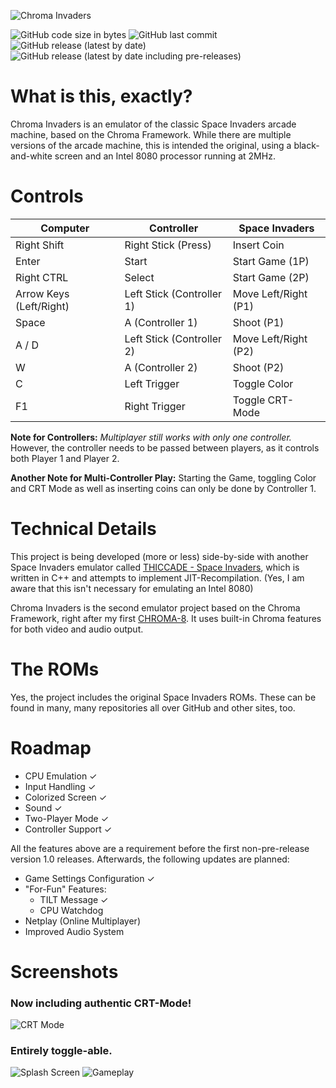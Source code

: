 ﻿![Chroma Invaders](https://i.imgur.com/it2qTu5.png)

![GitHub code size in bytes](https://img.shields.io/github/languages/code-size/Hacktix/Chroma-Invaders)
![GitHub last commit](https://img.shields.io/github/last-commit/Hacktix/Chroma-Invaders)
![GitHub release (latest by date)](https://img.shields.io/github/v/release/Hacktix/Chroma-Invaders?label=latest%20release)
![GitHub release (latest by date including pre-releases)](https://img.shields.io/github/v/release/Hacktix/Chroma-Invaders?include_prereleases&label=latest%20release%20%28%2B%20pre-releases%29)

# What is this, exactly?
Chroma Invaders is an emulator of the classic Space Invaders arcade machine, based on the Chroma Framework. While there are multiple versions of the arcade machine, this is intended the original, using a black-and-white screen and an Intel 8080 processor running at 2MHz.

# Controls

| **Computer**            | **Controller**            | **Space Invaders**   |
|-------------------------|---------------------------|----------------------|
| Right Shift             | Right Stick (Press)       | Insert Coin          |
| Enter                   | Start                     | Start Game (1P)      |
| Right CTRL              | Select                    | Start Game (2P)      |
| Arrow Keys (Left/Right) | Left Stick (Controller 1) | Move Left/Right (P1) |
| Space                   | A (Controller 1)          | Shoot (P1)           |
| A / D                   | Left Stick (Controller 2) | Move Left/Right (P2) |
| W                       | A (Controller 2)          | Shoot (P2)           |
| C                       | Left Trigger              | Toggle Color         |
| F1                      | Right Trigger             | Toggle CRT-Mode      |

**Note for Controllers:** *Multiplayer still works with only one controller.* However, the controller needs to be passed between players, as it controls both Player 1 and Player 2.

**Another Note for Multi-Controller Play:** Starting the Game, toggling Color and CRT Mode as well as inserting coins can only be done by Controller 1.

# Technical Details
This project is being developed (more or less) side-by-side with another Space Invaders emulator called [THICCADE - Space Invaders](https://github.com/Hacktix/THICCADE-Space-Invaders), which is written in C++ and attempts to implement JIT-Recompilation. (Yes, I am aware that this isn't necessary for emulating an Intel 8080)

Chroma Invaders is the second emulator project based on the Chroma Framework, right after my first [CHROMA-8](https://github.com/Hacktix/CHROMA-8). It uses built-in Chroma features for both video and audio output.

# The ROMs
Yes, the project includes the original Space Invaders ROMs. These can be found in many, many repositories all over GitHub and other sites, too.

# Roadmap
* CPU Emulation ✓
* Input Handling ✓
* Colorized Screen ✓
* Sound ✓
* Two-Player Mode ✓
* Controller Support ✓

All the features above are a requirement before the first non-pre-release version 1.0 releases. Afterwards, the following updates are planned:

* Game Settings Configuration ✓
* "For-Fun" Features:
  - TILT Message ✓
  - CPU Watchdog
* Netplay (Online Multiplayer)
* Improved Audio System

# Screenshots
### Now including authentic CRT-Mode!
![CRT Mode](https://i.imgur.com/2cHX2Zy.png)
### Entirely toggle-able.
![Splash Screen](https://i.imgur.com/Lwdq9LF.png)
![Gameplay](https://i.imgur.com/53n3Ffv.png)